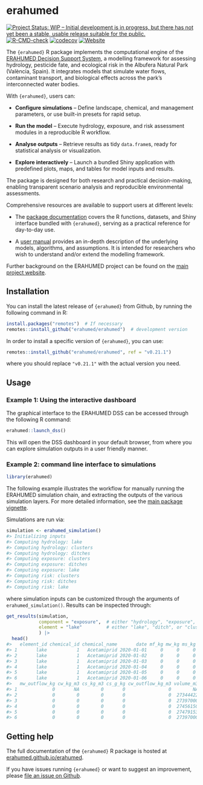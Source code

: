 
<!-- README.md is generated from README.Rmd. Please edit that file -->

# erahumed

<!-- badges: start -->

[![Project Status: WIP – Initial development is in progress, but there
has not yet been a stable, usable release suitable for the
public.](https://www.repostatus.org/badges/latest/wip.svg)](https://www.repostatus.org/#wip)
[![R-CMD-check](https://github.com/erahumed/erahumed/actions/workflows/R-CMD-check.yaml/badge.svg)](https://github.com/erahumed/erahumed/actions/workflows/R-CMD-check.yaml)
[![codecov](https://codecov.io/gh/erahumed/erahumed/graph/badge.svg?token=72POLBUEUR)](https://codecov.io/gh/erahumed/erahumed)
[![Website](https://img.shields.io/badge/Website-here-blue)](https://erahumed.github.io/erahumed/)

<!-- badges: end -->

The `{erahumed}` R package implements the computational engine of the
[ERAHUMED Decision Support
System](https://www.erahumed.com/decision-support-system/), a modelling
framework for assessing hydrology, pesticide fate, and ecological risk
in the Albufera Natural Park (València, Spain). It integrates models
that simulate water flows, contaminant transport, and biological effects
across the park’s interconnected water bodies.

With `{erahumed}`, users can:

- **Configure simulations** – Define landscape, chemical, and management
  parameters, or use built-in presets for rapid setup.

- **Run the model** – Execute hydrology, exposure, and risk assessment
  modules in a reproducible R workflow.

- **Analyse outputs** – Retrieve results as tidy `data.frame`s, ready
  for statistical analysis or visualization.

- **Explore interactively** – Launch a bundled Shiny application with
  predefined plots, maps, and tables for model inputs and results.

The package is designed for both research and practical decision-making,
enabling transparent scenario analysis and reproducible environmental
assessments.

Comprehensive resources are available to support users at different
levels:

- The [package documentation](https://erahumed.github.io/erahumed)
  covers the R functions, datasets, and Shiny interface bundled with
  `{erahumed}`, serving as a practical reference for day-to-day use.

- A [user manual](https://erahumed.github.io/erahumed-book) provides an
  in-depth description of the underlying models, algorithms, and
  assumptions. It is intended for researchers who wish to understand
  and/or extend the modelling framework.

Further background on the ERAHUMED project can be found on the [main
project website](https://www.erahumed.com/).

## Installation

You can install the latest release of `{erahumed}` from Github, by
running the following command in R:

``` r
install.packages("remotes")  # If necessary
remotes::install_github("erahumed/erahumed")  # development version
```

In order to install a specific version of `{erahumed}`, you can use:

``` r
remotes::install_github("erahumed/erahumed", ref = "v0.21.1")
```

where you should replace `"v0.21.1"` with the actual version you need.

## Usage

### Example 1: Using the interactive dashboard

The graphical interface to the ERAHUMED DSS can be accessed through the
following R command:

``` r
erahumed::launch_dss()
```

This will open the DSS dashboard in your default browser, from where you
can explore simulation outputs in a user friendly manner.

### Example 2: command line interface to simulations

``` r
library(erahumed)
```

The following example illustrates the workflow for manually running the
ERAHUMED simulation chain, and extracting the outputs of the various
simulation layers. For more detailed information, see the [main package
vignette](https://erahumed.github.io/erahumed/articles/erahumed-workflow.html).

Simulations are run via:

``` r
simulation <- erahumed_simulation()
#> Initializing inputs
#> Computing hydrology: lake
#> Computing hydrology: clusters
#> Computing hydrology: ditches
#> Computing exposure: clusters
#> Computing exposure: ditches
#> Computing exposure: lake
#> Computing risk: clusters
#> Computing risk: ditches
#> Computing risk: lake
```

where simulation inputs can be customized through the arguments of
`erahumed_simulation()`. Results can be inspected through:

``` r
get_results(simulation, 
            component = "exposure",  # either "hydrology", "exposure", or "risk"  
            element = "lake"         # either "lake", "ditch", or "cluster"
            ) |>
  head()
#>   element_id chemical_id chemical_name       date mf_kg mw_kg ms_kg
#> 1       lake           1   Acetamiprid 2020-01-01     0     0     0
#> 2       lake           1   Acetamiprid 2020-01-02     0     0     0
#> 3       lake           1   Acetamiprid 2020-01-03     0     0     0
#> 4       lake           1   Acetamiprid 2020-01-04     0     0     0
#> 5       lake           1   Acetamiprid 2020-01-05     0     0     0
#> 6       lake           1   Acetamiprid 2020-01-06     0     0     0
#>   mw_outflow_kg cw_kg_m3 cs_kg_m3 cs_g_kg cw_outflow_kg_m3 volume_m3 outflow_m3
#> 1             0       NA        0       0                0        NA   274652.4
#> 2             0        0        0       0                0  27344422   333355.2
#> 3             0        0        0       0                0  27397000   153987.6
#> 4             0        0        0       0                0  27456150   119992.8
#> 5             0        0        0       0                0  27479153   186673.2
#> 6             0        0        0       0                0  27397000   221466.0
```

## Getting help

The full documentation of the `{erahumed}` R package is hosted at
[erahumed.github.io/erahumed](https://erahumed.github.io/erahumed/).

If you have issues running `{erahumed}` or want to suggest an
improvement, please [file an issue on
Github](https://github.com/erahumed/erahumed/issues).
